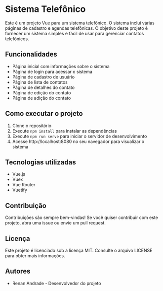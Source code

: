 # Sistema Telefônico

Este é um projeto Vue para um sistema telefônico. O sistema inclui várias páginas de cadastro e agendas telefônicas. O objetivo deste projeto é fornecer um sistema simples e fácil de usar para gerenciar contatos telefônicos.

## Funcionalidades

- Página inicial com informações sobre o sistema
- Página de login para acessar o sistema
- Página de cadastro de usuário
- Página de lista de contatos
- Página de detalhes do contato
- Página de edição do contato
- Página de adição do contato

## Como executar o projeto

1. Clone o repositório
2. Execute `npm install` para instalar as dependências
3. Execute `npm run serve` para iniciar o servidor de desenvolvimento
4. Acesse http://localhost:8080 no seu navegador para visualizar o sistema

## Tecnologias utilizadas

- Vue.js
- Vuex
- Vue Router
- Vuetify

## Contribuição

Contribuições são sempre bem-vindas! Se você quiser contribuir com este projeto, abra uma issue ou envie um pull request.

## Licença

Este projeto é licenciado sob a licença MIT. Consulte o arquivo LICENSE para obter mais informações.

## Autores

- Renan Andrade - Desenvolvedor do projeto
